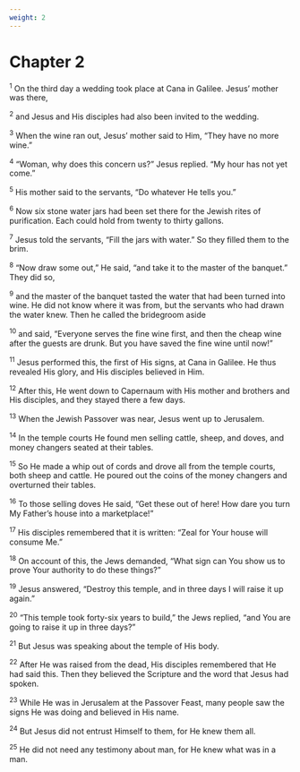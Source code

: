 ```yaml
---
weight: 2
---
```


# Chapter 2

<sup>1</sup> On the third day a wedding took place at Cana in Galilee. Jesus’ mother was there, 

<sup>2</sup> and Jesus and His disciples had also been invited to the wedding. 

<sup>3</sup> When the wine ran out, Jesus’ mother said to Him, “They have no more wine.” 

<sup>4</sup> “Woman, why does this concern us?” Jesus replied. “My hour has not yet come.” 

<sup>5</sup> His mother said to the servants, “Do whatever He tells you.” 

<sup>6</sup> Now six stone water jars had been set there for the Jewish rites of purification. Each could hold from twenty to thirty gallons. 

<sup>7</sup> Jesus told the servants, “Fill the jars with water.” So they filled them to the brim. 

<sup>8</sup> “Now draw some out,” He said, “and take it to the master of the banquet.” They did so, 

<sup>9</sup> and the master of the banquet tasted the water that had been turned into wine. He did not know where it was from, but the servants who had drawn the water knew. Then he called the bridegroom aside 

<sup>10</sup> and said, “Everyone serves the fine wine first, and then the cheap wine after the guests are drunk. But you have saved the fine wine until now!” 

<sup>11</sup> Jesus performed this, the first of His signs, at Cana in Galilee. He thus revealed His glory, and His disciples believed in Him. 

<sup>12</sup> After this, He went down to Capernaum with His mother and brothers and His disciples, and they stayed there a few days. 

<sup>13</sup> When the Jewish Passover was near, Jesus went up to Jerusalem. 

<sup>14</sup> In the temple courts He found men selling cattle, sheep, and doves, and money changers seated at their tables. 

<sup>15</sup> So He made a whip out of cords and drove all from the temple courts, both sheep and cattle. He poured out the coins of the money changers and overturned their tables. 

<sup>16</sup> To those selling doves He said, “Get these out of here! How dare you turn My Father’s house into a marketplace!” 

<sup>17</sup> His disciples remembered that it is written: “Zeal for Your house will consume Me.” 

<sup>18</sup> On account of this, the Jews demanded, “What sign can You show us to prove Your authority to do these things?” 

<sup>19</sup> Jesus answered, “Destroy this temple, and in three days I will raise it up again.” 

<sup>20</sup> “This temple took forty-six years to build,” the Jews replied, “and You are going to raise it up in three days?” 

<sup>21</sup> But Jesus was speaking about the temple of His body. 

<sup>22</sup> After He was raised from the dead, His disciples remembered that He had said this. Then they believed the Scripture and the word that Jesus had spoken. 

<sup>23</sup> While He was in Jerusalem at the Passover Feast, many people saw the signs He was doing and believed in His name. 

<sup>24</sup> But Jesus did not entrust Himself to them, for He knew them all. 

<sup>25</sup> He did not need any testimony about man, for He knew what was in a man. 


